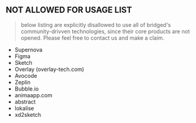 ## NOT ALLOWED FOR USAGE LIST
> below listing are explicitly disallowed to use all of bridged's community-drivven technologies, since their core products are not opened. Please feel free to contact us and make a claim.

- Supernova
- Figma
- Sketch
- Overlay (overlay-tech.com)
- Avocode
- Zeplin
- Bubble.io
- animaapp.com
- abstract
- lokalise
- xd2sketch
